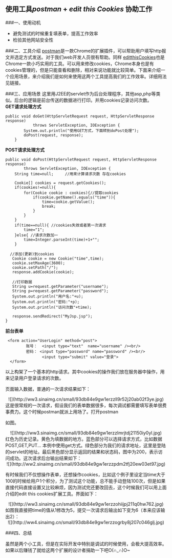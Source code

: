 ## 使用工具*postman* + *edit this Cookies* 协助工作

###一、使用动机
  - 避免测试的时候重复填表单，提高工作效率
  - 检验其他网站安全性


###二、工具介绍
 [postman](http://chromecj.com/web-development/2014-09/60.html)是一款Chrome的扩展插件，可以帮助用户填写http报文并选定方式发送。对于我们web开发人员很有帮助。同样
 [editthisCookies](http://www.chromein.com/crx_11241.html)也是Chrome一款小巧实用的工具。可以用来修改cookies，Chrome本身也是有cookies管理的，但是只能查看和删除，相对来说功能就比较简单。下面来介绍一个应用场景，来介绍我们是如何来使用这两个工具提高我们的工作效率。详细用法见链接。

###三、应用场景
这里用J2EE的servlet作为后台处理程序，其他asp,php等类似。后台的逻辑是前台传送的数据进行打印。并用cookies记录访问次数。<BR/>
**GET请求处理方式**

	public void doGet(HttpServletRequest request, HttpServletResponse response)
				throws ServletException, IOException {
			System.out.println("使用GET方式，下面转到doPost处理");
	        doPost(request, response);
		}

**POST请求处理方式**

	public void doPost(HttpServletRequest request, HttpServletResponse response)
			throws ServletException, IOException {
		String time=null;     //用来计算请求次数 存在cookies
		
		Cookie[] cookies = request.getCookies();	
		if(cookies!=null){
			for(Cookie cookie : cookies){//提取cookies
			    if(cookie.getName().equals("time")){
			    	time=cookie.getValue(); 
			    	break;
			    }
			}
		}
		if(time==null){ //cookies失效或者第一次请求
			time="1";
		}else{ //请求次数加一
			time=Integer.parseInt(time)+1+"";
		}
		
	  //添加(更新)到cookies
	   Cookie cookie = new Cookie("time",time);
       cookie.setMaxAge(3600);	    	    
	   cookie.setPath("/");
	   response.addCookie(cookie);

	   //打印数据
	   String u=request.getParameter("username");
	   String p=request.getParameter("password");
	   System.out.println("用户名:"+u);
	   System.out.println("密码:"+p);
	   System.out.println("访问次数"+time);
	   
	   response.sendRedirect("MyJsp.jsp");
	}

**前台表单**
	
	 <form action="UserLogin" method="post">
	         账号：  <input type="text"  name="username" /><br/>
	         密码： <input type="password" name="password" /><br/>
	                <input type="submit" value="登录">
	  </form>

以上构架了一个基本的http请求。其中cookies的操作我们放在服务器中操作，用来记录用户登录请求的次数。


 页面输入数据，普通的一次请求结果如下：

  <center>![](http://ww3.sinaimg.cn/small/93db84e9gw1erzzll9r52j20ab02f3ye.jpg)</center>
这是很常规的一次请求，假设我们的表单数据很多，每次调试都需要填写表单很费事费力。这个时候postman就派上用场了。打开postman

如图。
  <center>![](http://ww3.sinaimg.cn/small/93db84e9gw1erzzlmrjtdj21150iy0yl.jpg)</center>
红色为历史记录。黄色为填数据的地方。蓝色部分可以选择请求方式，比如数据POST,GET,PUT... 本例中使用get方式。绿色部分为我们的请求地址，这里是登陆的servlet的地址。最后黑色部分显示返回的结果和状态码，图中为200，表示访问成功。这次请求后台输出结果如下：
<center>![](http://ww2.sinaimg.cn/small/93db84e9gw1erzzpdm2tfj20ew03et97.jpg)</center>

有时候我们不仅想操作表单，还想操作cookies，比如这个例子里设定当time大于100的时候给用户1个积分，为了测试这个功能，总不能手动登陆100次，但是如果直接代码直接设置又比较麻烦，因为测试完还要改回去，这个时候我们可以用上面介绍的edit this cookies扩展工具。界面如下：
<center>
![](http://ww3.sinaimg.cn/small/93db84e9gw1erzzohiijpj211q0hw762.jpg)</center>
 如图我直接把time的值从1修改为5，提交一次请求后输出如下变为6（本来应该输出2）：
<center>![](http://ww4.sinaimg.cn/small/93db84e9gw1erzzogrby8j207c046glj.jpg)</center>



###四、总结

 虽然是两个小工具，但是在实际开发中特别是调试的时候使用，会极大提高效率。如果以后赚钱了就给这两个扩展的设计者捐助一下吧O(∩_∩)O~


